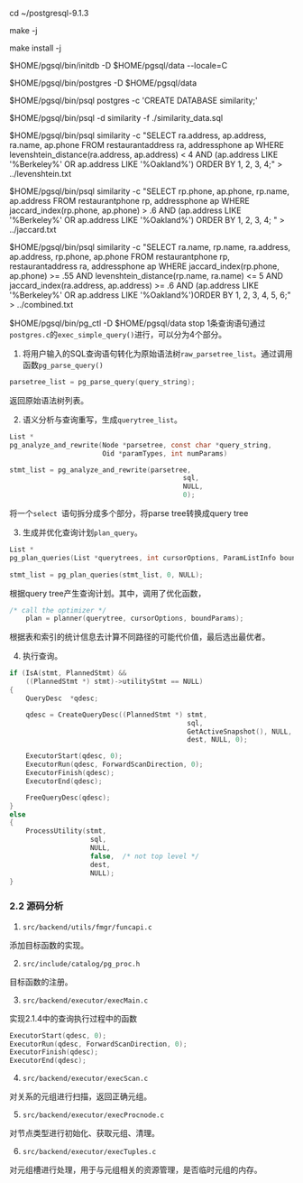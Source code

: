 cd ~/postgresql-9.1.3 

make -j

make install -j

$HOME/pgsql/bin/initdb -D $HOME/pgsql/data --locale=C

$HOME/pgsql/bin/postgres -D $HOME/pgsql/data 

$HOME/pgsql/bin/psql postgres -c 'CREATE DATABASE similarity;'

$HOME/pgsql/bin/psql -d similarity -f ./similarity_data.sql

$HOME/pgsql/bin/psql similarity -c "SELECT ra.address, ap.address, ra.name, ap.phone FROM restaurantaddress ra, addressphone ap WHERE levenshtein_distance(ra.address, ap.address) < 4 AND (ap.address LIKE '%Berkeley%' OR ap.address LIKE '%Oakland%') ORDER BY 1, 2, 3, 4;" > ../levenshtein.txt

$HOME/pgsql/bin/psql similarity -c "SELECT rp.phone, ap.phone, rp.name, ap.address FROM restaurantphone rp, addressphone ap WHERE jaccard_index(rp.phone, ap.phone) > .6 AND (ap.address LIKE '%Berkeley%' OR ap.address LIKE '%Oakland%') ORDER BY 1, 2, 3, 4; " > ../jaccard.txt

$HOME/pgsql/bin/psql similarity -c "SELECT ra.name, rp.name, ra.address, ap.address, rp.phone, ap.phone FROM restaurantphone rp, restaurantaddress ra, addressphone ap WHERE jaccard_index(rp.phone, ap.phone) >= .55 AND levenshtein_distance(rp.name, ra.name) <= 5 AND jaccard_index(ra.address, ap.address) >= .6 AND (ap.address LIKE '%Berkeley%' OR ap.address LIKE '%Oakland%')ORDER BY 1, 2, 3, 4, 5, 6;" > ../combined.txt

$HOME/pgsql/bin/pg_ctl -D $HOME/pgsql/data stop
1条查询语句通过`postgres.c`的`exec_simple_query()`进行，可以分为4个部分。



1. 将用户输入的SQL查询语句转化为原始语法树`raw_parsetree_list`。通过调用函数`pg_parse_query()`

```c
parsetree_list = pg_parse_query(query_string);
```

返回原始语法树列表。

2. 语义分析与查询重写，生成`querytree_list`。

```c
List *
pg_analyze_and_rewrite(Node *parsetree, const char *query_string,
					   Oid *paramTypes, int numParams)

stmt_list = pg_analyze_and_rewrite(parsetree,
										   sql,
										   NULL,
										   0);
```

将一个`select `语句拆分成多个部分，将parse tree转换成query tree

3. 生成并优化查询计划`plan_query`。

```c
List *
pg_plan_queries(List *querytrees, int cursorOptions, ParamListInfo boundParams)
    
stmt_list = pg_plan_queries(stmt_list, 0, NULL);
```

根据query tree产生查询计划。其中，调用了优化函数，

```c
/* call the optimizer */
	plan = planner(querytree, cursorOptions, boundParams);
```

根据表和索引的统计信息去计算不同路径的可能代价值，最后选出最优者。

4. 执行查询。

```c
if (IsA(stmt, PlannedStmt) &&
	((PlannedStmt *) stmt)->utilityStmt == NULL)
{
    QueryDesc  *qdesc;

    qdesc = CreateQueryDesc((PlannedStmt *) stmt,
                                            sql,
                                            GetActiveSnapshot(), NULL,
                                            dest, NULL, 0);

    ExecutorStart(qdesc, 0);
    ExecutorRun(qdesc, ForwardScanDirection, 0);
    ExecutorFinish(qdesc);
    ExecutorEnd(qdesc);

    FreeQueryDesc(qdesc);
}
else
{
    ProcessUtility(stmt,
                    sql,
                    NULL,
                    false,	/* not top level */
                    dest,
                    NULL);
}
```

### 2.2 源码分析

1. `src/backend/utils/fmgr/funcapi.c`

添加目标函数的实现。

2. `src/include/catalog/pg_proc.h `

目标函数的注册。

3. `src/backend/executor/execMain.c `

实现2.1.4中的查询执行过程中的函数

```c
ExecutorStart(qdesc, 0);
ExecutorRun(qdesc, ForwardScanDirection, 0);
ExecutorFinish(qdesc);
ExecutorEnd(qdesc);
```

4. `src/backend/executor/execScan.c`

对关系的元组进行扫描，返回正确元组。

5. `src/backend/executor/execProcnode.c `

 对节点类型进行初始化、获取元组、清理。

6. `src/backend/executor/execTuples.c`

对元组槽进行处理，用于与元组相关的资源管理，是否临时元组的内存。

